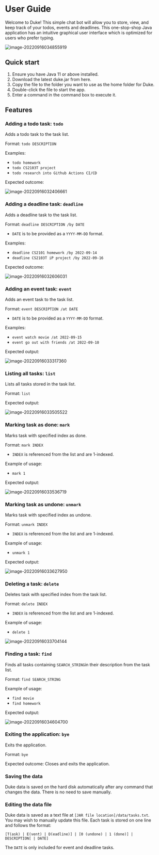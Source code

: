 # User Guide

Welcome to Duke! This simple chat bot will allow you to store, view, and keep track of your todos, events and deadlines. This one-stop-shop Java application has an intuitive graphical user interface which is optimized for users who prefer typing. 

![image-20220916034855919](Ui.png)

## Quick start

1. Ensure you have Java 11 or above installed.
2. Download the latest duke.jar from here.
3. Copy the file to the folder you want to use as the home folder for Duke.
4. Double-click the file to start the app.
5. Enter a command in the command box to execute it.

## Features 

### Adding a todo task: `todo`

Adds a todo task to the task list.

Format: `todo DESCRIPTION`

Examples:

- `todo homework`
- `todo CS2103T project`
- `todo research into Github Actions CI/CD`

Expected outcome:

![image-20220916032406661](add-todo.png)

### Adding a deadline task: `deadline`

Adds a deadline task to the task list.

Format: `deadline DESCRIPTION /by DATE`

- `DATE` is to be provided as a `YYYY-MM-DD` format.

Examples:

- `deadline CS2101 homework /by 2022-09-14`
- `deadline CS2103T iP project /by 2022-09-16`

Expected outcome:

![image-20220916032606031](add-deadline.png)

### Adding an event task: `event`

Adds an event task to the task list.

Format: `event DESCRIPTION /at DATE`

- `DATE` is to be provided as a `YYYY-MM-DD` format.

Examples:

- `event watch movie /at 2022-09-15`
- `event go out with friends /at 2022-09-10`

Expected output:

![image-20220916033317360](add-event.png)

### Listing all tasks: `list`

Lists all tasks stored in the task list.

Format: `list`

Expected output:

![image-20220916033505522](list.png)

### Marking task as done: `mark`

Marks task with specified index as done.

Format: `mark INDEX`

- `INDEX` is referenced from the list and are 1-indexed.

Example of usage:

- `mark 1`

Expected output:

![image-20220916033536719](mark-task.png)

### Marking task as undone: `unmark`

Marks task with specified index as undone.

Format: `unmark INDEX`

- `INDEX` is referenced from the list and are 1-indexed.

Example of usage:

- `unmark 1`

Expected output:

![image-20220916033627950](unmark-task.png)

### Deleting a task: `delete`

Deletes task with specified index from the task list.

Format: `delete INDEX`

- `INDEX` is referenced from the list and are 1-indexed.

Example of usage:

- `delete 1`

![image-20220916033704144](delete-task.png)

### Finding a task: `find`

Finds all tasks containing `SEARCH_STRING`in their description from the task list.

Format: `find SEARCH_STRING`

Example of usage:

- `find movie`
- `find homework`

Expected output:

![image-20220916034604700](find-tasks.png)

### Exiting the application: `bye`

Exits the application.

Format: `bye`

Expected outcome: Closes and exits the application.

### Saving the data

Duke data is saved on the hard disk automatically after any command that changes the data. There is no need to save manually.

### Editing the data file

Duke data is saved as a text file at `[JAR file location]/data/tasks.txt`. You may wish to manually update this file. Each task is stored on one line and follows the format:

`[T(ask) | E(vent) | D(eadline)] | [0 (undone) | 1 (done)] | DESCRIPTION[ | DATE]`

The `DATE` is only included for event and deadline tasks.
